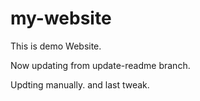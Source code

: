 # my-website

This is demo Website.

Now updating from update-readme branch.

Updting manually. and last tweak.
